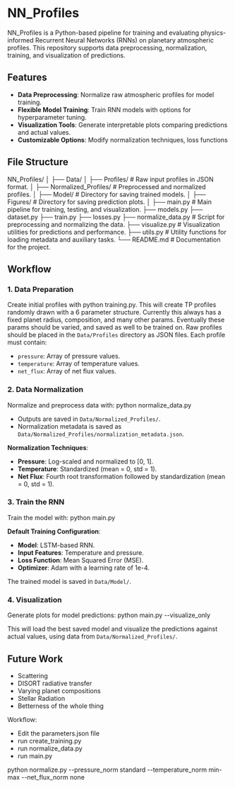# NN_Profiles

NN_Profiles is a Python-based pipeline for training and evaluating physics-informed Recurrent Neural Networks (RNNs) on planetary atmospheric profiles. This repository supports data preprocessing, normalization, training, and visualization of predictions.

## Features

- **Data Preprocessing**: Normalize raw atmospheric profiles for model training.
- **Flexible Model Training**: Train RNN models with options for hyperparameter tuning.
- **Visualization Tools**: Generate interpretable plots comparing predictions and actual values.
- **Customizable Options**: Modify normalization techniques, loss functions

## File Structure


NN_Profiles/
│
├── Data/
│   ├── Profiles/               # Raw input profiles in JSON format.
│   ├── Normalized_Profiles/    # Preprocessed and normalized profiles.
│   ├── Model/                  # Directory for saving trained models.
│
├── Figures/                    # Directory for saving prediction plots.
│
├── main.py                     # Main pipeline for training, testing, and visualization.
├── models.py
├── dataset.py
├── train.py
├── losses.py
├── normalize_data.py           # Script for preprocessing and normalizing the data.
├── visualize.py                # Visualization utilities for predictions and performance.
├── utils.py                    # Utility functions for loading metadata and auxiliary tasks.
└── README.md                   # Documentation for the project.





## Workflow

### 1. Data Preparation

Create initial profiles with python training.py. This will create TP profiles randomly drawn with a 6 parameter structure.
Currently this always has a fixed planet radius, composition, and many other params. Eventually these params should be varied, and saved as well to be trained on.
Raw profiles should be placed in the `Data/Profiles` directory as JSON files. Each profile must contain:
- `pressure`: Array of pressure values.
- `temperature`: Array of temperature values.
- `net_flux`: Array of net flux values.

### 2. Data Normalization

Normalize and preprocess data with: python normalize_data.py

- Outputs are saved in `Data/Normalized_Profiles/`.
- Normalization metadata is saved as `Data/Normalized_Profiles/normalization_metadata.json`.

**Normalization Techniques**:
- **Pressure**: Log-scaled and normalized to [0, 1].
- **Temperature**: Standardized (mean = 0, std = 1).
- **Net Flux**: Fourth root transformation followed by standardization (mean = 0, std = 1).

### 3. Train the RNN

Train the model with: python main.py

**Default Training Configuration**:
- **Model**: LSTM-based RNN.
- **Input Features**: Temperature and pressure.
- **Loss Function**: Mean Squared Error (MSE).
- **Optimizer**: Adam with a learning rate of 1e-4.

The trained model is saved in `Data/Model/`.

### 4. Visualization

Generate plots for model predictions: python main.py --visualize_only

This will load the best saved model and visualize the predictions against actual values, using data from `Data/Normalized_Profiles/`.

## Future Work

- Scattering
- DISORT radiative transfer
- Varying planet compositions
- Stellar Radiation
- Betterness of the whole thing







Workflow:
- Edit the parameters.json file
- run create_training.py
- run normalize_data.py
- run main.py



python normalize.py --pressure_norm standard --temperature_norm min-max --net_flux_norm none
